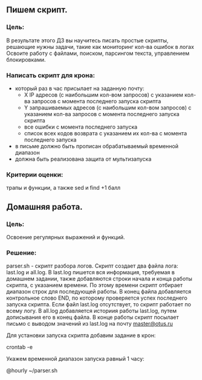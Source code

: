 ## Пишем скрипт.

### Цель:

  В результате этого ДЗ вы научитесь писать простые скрипты,
решающие нужны задачи, такие как мониторинг кол-ва ошибок в
логах Освоите работу с файлами, поиском, парсингом текста,
управлением блокировками.  

### Написать скрипт для крона:  
- который раз в час присылает на заданную почту:
    - X IP адресов (с наибольшим кол-вом запросов) с указанием кол-ва запросов c момента последнего запуска скрипта
    - Y запрашиваемых адресов (с наибольшим кол-вом запросов) с указанием кол-ва запросов c момента последнего запуска скрипта
    - все ошибки c момента последнего запуска
    - список всех кодов возврата с указанием их кол-ва с момента последнего запуска
- в письме должно быть прописан обрабатываемый временной диапазон
- должна быть реализована защита от мультизапуска

### Критерии оценки:

  трапы и функции, а также sed и find +1 балл  



## Домашняя работа.

### Цель:  

  Освоение регулярных выражений и функций.  

### Решение:  

  parser.sh - скрипт разбора логов. Скрипт создает два файла
лога: last.log и all.log. В last.log пишется вся информация,
требуемая в домашнем задании, также добавляются строки начала
и конца работы скрипта, с указанием времени. По этому времени
скрипт отбирает диапазон строк для последующей работы. В конец
файла добавляется контрольное слово END, по которому проверяется
успех последнего запуска скрипта. Если файл last.log отсутствует,
то скрипт работает по всему логу. В all.log добавляется историия
работы last.log, путем дописывания его в конец файла.
  В конце работы скрипт посылает письмо с выводом значений из
last.log на почту master@otus.ru


  Для установки запуска скрипта добавим задание в крон:

crontab -e

  Укажем временной диапазон запуска равный 1 часу:

@hourly ~/parser.sh
